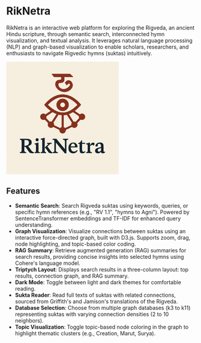 # RikNetra

RikNetra is an interactive web platform for exploring the Rigveda, an ancient Hindu scripture, through semantic search, interconnected hymn visualization, and textual analysis. It leverages natural language processing (NLP) and graph-based visualization to enable scholars, researchers, and enthusiasts to navigate Rigvedic hymns (suktas) intuitively.

<img src="static/Images/riknetra.png" alt="RikNetra Screenshot" width="300">

## Features

- **Semantic Search**: Search Rigveda suktas using keywords, queries, or specific hymn references (e.g., "RV 1.1", "hymns to Agni"). Powered by SentenceTransformer embeddings and TF-IDF for enhanced query understanding.
- **Graph Visualization**: Visualize connections between suktas using an interactive force-directed graph, built with D3.js. Supports zoom, drag, node highlighting, and topic-based color coding.
- **RAG Summary**: Retrieve augmented generation (RAG) summaries for search results, providing concise insights into selected hymns using Cohere's language model.
- **Triptych Layout**: Displays search results in a three-column layout: top results, connection graph, and RAG summary.
- **Dark Mode**: Toggle between light and dark themes for comfortable reading.
- **Sukta Reader**: Read full texts of suktas with related connections, sourced from Griffith's and Jamison's translations of the Rigveda.
- **Database Selection**: Choose from multiple graph databases (k3 to k11) representing suktas with varying connection densities (2 to 10 neighbors).
- **Topic Visualization**: Toggle topic-based node coloring in the graph to highlight thematic clusters (e.g., Creation, Marut, Surya).
